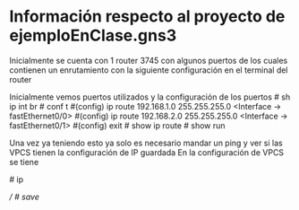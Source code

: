 # Información respecto al proyecto de ejemploEnClase.gns3

Inicialmente se cuenta con 1 router 3745 con algunos puertos de los cuales contienen un enrutamiento con la siguiente configuración en el terminal del router

Inicialmente vemos puertos utilizados y la configuración de los puertos
\# sh ip int br
\# conf t
\#(config) ip route 192.168.1.0 255.255.255.0 <Interface -> fastEthernet0/0>
\#(config) ip route 192.168.2.0 255.255.255.0 <Interface -> fastEthernet0/1>
\#(config) exit
\# show ip route
\# show run

Una vez ya teniendo esto ya solo es necesario mandar un ping y ver si las VPCS tienen la configuración de IP guardada
En la configuración de VPCS se tiene

\# ip <address>/<mask-bits> <gateway>
\# save
